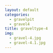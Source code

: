 ```yaml
---
layout: default
categories: 
  - gravelpit
  - gravel4
title: graveltype-4
img: 
  - gravel-4.jpg
  - gravel-4.1.jpg
---
```


